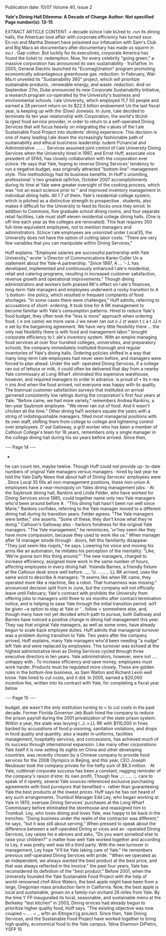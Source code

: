 Publication date: 10/07
Volume 40, Issue 2

**Yale's Dining Hall Dilemma: A Decade of Change**
**Author: Not specified**
**Page number(s): 13-15**

EXTRACT ARTICLE CONTENT:
• 
decade sUnce l:ale bUred 
to 
.run 
its 
dining 
halls, 
the American love 
affair 
with corporate efficiency has turned 
sour. En.ron and Martha Stewart have 
poisoned our infatuation with Sam's 
Club and Big Macs as documentary after 
documentary has made us squirm in ou.r . 
Gap cotton. But luckily for its executives, 
corporate America has found the ticket 
to .redemption. Now, for every celebrity 
"going green," a massive corporation 
has announced its own sustainability · 
1rut1at1ve. 
In 2005, General Electric launched 
its "EcomagUnation" program promoting 
economically advantageous greenhouse 
gas .reduction. In February, Wal-Ma.rt 
unveiled its "Sustainability 360" project, 
which will prioritize sustainable products, 
.renewable energy, and waste .reduction. 
And on September 27m, Duke announced 
its new Corporate Sustainability Initiative, 
a research program co-operated by the 
University's business and environmental 
schools. 
l:ale 
University, 
which employed 
11,7 50 people and earned a 28 percent 
return on its $22.5 billion endowment Un 
the last fiscal year, is keeping up with the 
(Dow) Joneses. In June, l:ale decided to 
terminate its ten year relationship with 
Corporation, the world's 
tbUrd-la.rgest 
food 
service 
provider, 
in order to return to a self-operated 
Dining Services that will focus heavily 
on integrating the v:alues of the l:ale 
Sustainable Food Project into students' 
dining experience. This decision is one of 
many leading l:ale down the increasingly 
fashionable path of sustainability and 
ethical busUness leadership. 
tudent FUnancial and Administrative 
........ Services assumed joint control of 
l:ale University Dining Services when the 
University hired 
in 1997, 
and Ernst Huff, associate vice president 
of SFAS, has closely collaboration with 
the corporation ever sUnce. He says that 
Yale, hoping to reverse Dining Services' 
tendency to run a negative budget, was 
originally 
attracted 
"bottom-line"-management style. 
This methodology had its business 
benefits. In Huff's unsmiling, professional 
's 
two 
greatest 
op1n1on, 
October 2007 
accomplishments during its time at Yale 
were greater oversight of the cooking 
process, which was "not an exact science 
prior to 
" and improved 
inventory management in 
individual 
dining halls. All 1 7 of them. 
Yale's 
residential 
college 
systern, 
which is pitched as a distinctive strength 
to prospective . students, also makes it 
difficult for the University to feed its 
flocks once they enroll. In addition to 
Commons, five graduate school dining 
rooms, and four separate retail facilities, 
l:ale must staff eleven residential college 
dining halls. (One is off-line each year 
as the colleges are renovated). This 
feat requires 350 full-time-equivalent 
employees, not to mention managers and 
administrators. SUnce l:ale employees are 
unionized under Local35, the University 
does not have the option of cutting labor 
costs. 
"There are very few variables that you 
can manipulate within Dining Services," 


Huff explains. "Employee salaries are 
successful 
partnership 
with 
Yale 
University," wrote 
's Director 
of Communications Karen Cutler Un a 
statement about the Yale-A 
partnership. "Since 1997, A ... '-.L 
has 
developed, 
implemented 
and 
continuously enhanced l:ale's residential, 
retail and catering programs, resulting in 
increased customer satisfaction, revenue 
growth and operational improvements." 
Though dining administrators and 
workers 
both praised 
RK's 
effect on l:ale's finances, long-term Yale 
managers and employees underwent a 
rocky transition to A 
's bottom-
line policy, which resulted in frequent 
complaints of food shortages. "In some 
cases 
there were challenges," Huff 
admits, referring to accusations of short-
ordering. It took time for A 
RK 
management to become familiar with 
Yale's consumption patterns. Hired to 
reduce Yale's food budget, they often 
took the "less is more" approach when 
ordering food. 
{ 
e ore 
came) we 
more vane 
J we never ran out o 
J 
zt wasn t c 
a 
t 
JJ 
n 
e
set by the bargaining agreement. We 
have very little flexibility there ... the only 
real flexibility there is with food and 
management labor." 
brought 
corporate 
efficiency to l: ale's 
inventory 
system. With an empire managing food 
services at over four hundred colleges, 
universities, and preparatory schools, the 
company immediately instituted thorough 
and regular inventories of Yale's dining 
halls. Ordering policies shifted in a way 
that many long-term l:ale employees had 
never seen before, and managers were 
forced to plan ahead. Under the self-
operated Dining Services, if a college 
ran out of lettuce or milk, it 
could often 
be delivered that day from a nearby Yale 
commissary at Long Wharf. 
eliminated this expensive warehouse, 
however, and required managers to order 
in advance. 
is proud of 
• lts 
n rea 
n zns 
And when the food arrived, not 
everyone was happy with its quality. The 
biannual customer satisfaction surveys 
that 
instituted on arrival 
garnered consistently low ratings during 
the corporation's first four years at Yale. 
"Before 
came, 
we 
had more variety," remembers Andrea 
Rankins, a ten-year Saybrook employee. 
''We never ran out of food. And it wasn't 
chicken all the time." 
Other dining ha11 workers equate 
the 
years with a string of 
indistinguishable managers. 
filled most managerial positions with its 
own staff, shifting them from college 
to college and tightening control over 
employees. 0' eal Galloway, a grill 
worker who has been a member of 
Calhoun College's team for 16 years, 
remembers only a single manager in the 
college dining hall during his six years 
before 
arrived. Since then, 


--- Page 14 ---

-
he can count ten, maybe twelve. 
Though Huff could not provide up-
to-date numbers of original Yale managers 
versus managers · hired by 
last year he told the Yale Daify News that 
about half of Dining Services' employees 
were 
. Since Local 35 fills 
all 
non-management positions, 
these 
non-union 
A 
employees 
have a near-monopoly on Yales dining 
management jobs. 
· At the Saybrook dining hall, Rankins 
and Linda Felder, who have worked for 
Dining Services since 1985, could together 
name only two Yale managers who'd been 
around before A 
. "This dining 
hall hasn't been run well since Marie," 
Rankins confides, referring to the Yale 
manager 
moved to a different 
dining hall during its transition years. 
Felder agrees. "The Yale managers 
were better," she asserts. "Some of these, 
they don't know what they're doing." 
Calhoun's 
Galloway 
also - harbors 
fondness for the original Yale managers. 
"The Yale management," he reminisces, 
'ur'hey 
seem 
like 
they 
have 
more 
compassion, because they used to work 
like us." When 
manager after 
14 
manager strode through · 
doors, 
felt 
this 
familiarity disappear. "They just seem like 
roqots," he says. Lowering his voice and 
moving his arms like an automaton, he 
imitates his perception of the 
mentality: "Like, 'We're gonna turn this 
thing around."' The new managers, 
charged to increase efficiency, assigned 
more work in the same number of hours, 
affecting employees in every dining hall. 
Yolanda Barnes, a friendly fixture 
at the Calhoun desk since well before 
..._..'U. ......... LL RK arrived, uses the same word 
to describe A 
managers: "It 
seems like when 
RK came, they 
operated more like a machine, like a robot. 
That humanness was missing." 
announced 
decision 
split from 
in June, but 
the company will not officially leave 
until 
February; Yale's 
contract with 
prohibits the University from 
offering jobs to 
managers 
until three to six months after contract 
termination notice, and 
is 
helping to ease Yale through the initial 
transition period. 
wil1 be given ~e option to stay at Yale or 
' . 
follow 
< somewhere else, and, 
though many have not yet decided which 
path to pursue, both Galloway and Barnes 
have noticed a positive change in dining 
hall management this year. They say that 
original Yale managers, as well as some 
ones, have already begun to 
scale back employee duties. 
Huff admits that managerial turnover 
was a problem during 
transition to Yale. Two years after the 
company arrived, Huff explains, many 
Yale managers who'd been needing "a 
nudge" left Yale and were replaced by 
employees. This turnover 
was echoed at the highest administrative 
level as Dining Services cycled through 
three executive directors in ten years. 
Yale administrators, however, were not 
.... 
unhappy with 
. To increase 
efficiency and save money, employees 
must work harder. Products must be 
regulated more closely. These are golden 
rules in the bottom-line business, as Sam 
Walton and Richard Levin well know. Yale 
hired 
to cut costs, and it did. 
In 2005, 
earned a $20,000 
incentive fee, written into its contract with 
Yale, for completing a fiscal year below 


--- Page 15 ---

budget. 
ale 
wasn't the 
only institution 
turning to 
< to cut 
costs in the past decade. Former Florida 
Governor Jeb Bush hired the company to 
reduce the prison payroll during the 2001 
privatization of the state prison system. 
Within a year, the state was levying 
l..J..•.LL RK with $110,000 in fines 
backed by accusations of food p·oisoning, 
sanitation violations, and drops in food 
quality and quantity. 
also a leader in uniforms, 
facilities management, hospitality services, 
and concessions, has achieved much of its 
success through international expansion. 
Like many other corporations 
Yale itself it is now setting its sights on 
China and other developing countries. 
was recently chosen by 
a Chinese company to provide food 
services for the 2008 Olympics in Beijing, 
and this year, CEO Joseph Neubauer 
took the company private for the hefty 
sum of $8.3 million. 
· 
At Yale, 
cutthroat 
corporate success has been a constant, 
nagging reminder of the company's 
raison d'etre: its own profit. Though few 
.;·: 
..... :;. 
care to speak of it openly, several Yale 
sources referenced exclusive purchasing 
agreements with food purveyors that 
benefited 
<. 
rather 
than 
guaranteeing Yale the best products at the 
lowest prices. Huff says he has not heard 
of any such arrangements. 
Trumbull Manager Edd Ley, who 
began working at Yale in 1970, oversaw 
Dining Services' purchases at the Long 
Wharf Commissary before 
eliminated the storehouse and reassigned 
him to Trumbull. Ley, who loves dining 
and loves Yale, was happy to be back in 
the trenches. "Doing business under the 
realm of the contractor was different," he 
says, "but it was still about serving." When 
pressed to speak about the difference 
between a self-operated Dining er vices 
and an 
-operated Dining 
Services, Ley raises his e ebrows and 
asks, "Do you want somebod else to 
raise your children?" 
o matter how well 
Yale worked together 
and according to 
Ley, it was pretty well 
was 
till a third party. With the new turnover 
in management, Ley hope "it'll be Yale 
taking care of Yale." He remembers 
previous 
self-operated Dining 
Services with pride. ''When we operated 
as an independent, we always wanted the 
best product at the best price, and that 
was always reflected in the invoice." 
the past four years, Yale has 
reconsidered its definition 
of the "best product." Before 2001, 
when the University founded the Yale 
Sustainable Food Project with the help 
of world-renowned chef Alice Waters, 
the best apple might have been from a 
large, Oregonian mass production farm 
in California. Now, the best apple is local 
and sustainable, grown on a family-run 
orchard 26 miles from Yale. 
By the time Y FP inaugurated its 
local, seasonable, and sustainable menu 
at the Berkeley "test kitchen" in 2003, 
Dining 
ervices had already begun to 
prioritize higher quality food, Huff says. 
"The existing objective was now coupled 
~ .. 
. 
~ 
,, 
w1tn an IDtngw.t:)g proJect. 
Since then, 
Yale Dining 
Services, and the Sustainable Food 
Project have worked together to bring 
high quality, economical food to the Yale 
campus. 1dina Shannon-DiPietro, YSFP 
15